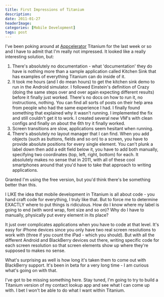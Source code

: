 ```yaml
---
title: First Impressions of Titanium
description: 
date: 2011-01-27
headerImage: 
categories: [Mobile Development]
tags: post
---
```


I've been poking around at [Appcelerator](http://www.appcelerator.com) Titanium for the last week or so and I have to admit that I'm really not impressed. It looked like a really interesting solution, but:

1.  There's absolutely no documentation - what 'documentation' they do have is nothing more than a sample application called Kitchen Sink that has examples of everything Titanium can do inside of it.
2.  It took me hours (and I do mean hours) to get the kitchen sink demo to run in the Android simulator. I followed Einstein's definition of Crazy (doing the same steps over and over again expecting different results) before it finally just worked. There's no docs on how to run it, no instructions, nothing. You can find all sorts of posts on their help area from people who had the same experience I had. I finally found something that explained why it wasn't running. I implemented the fix and still couldn't get it to work. I created several new VM's with clean configs and finally on about the 6th try it finally worked.
3.  Screen transitions are slow, applications seem hesitant when running.
4.  There's absolutely no layout manager that I can find. When you add objects (such as buttons, fields and so on) to a screen, you have to provide absolute positions for every single element. You can't plunk a label down then add a edit field below it, you have to add both manually, specifying two coordinates (top, left, right, bottom) for each. It absolutely makes no sense that in 2011, with all of these cool smartphones around that you'd have to take that approach to writing applications.

Granted I'm using the free version, but you'd think there's be something better than this.

I LIKE the idea that mobile development in Titanium is all about code - you hand craft code for everything, I truly like that. But to force me to determine EXACTLY where to put things is ridiculous. How do I know where my label is going to end (with word wrap, font size and so on)? Why do I have to manually, physically put every element in its place?

It just over complicates applications when you have to code at that level. It's easy for iPhone devices since you only have two real screen resolutions to work with (three if you count the iPad - which you should). But with all the different Android and BlackBerry devices out there, writing specific code for each screen resolution so that screen elements show up where they're supposed to makes no sense.

What's surprising as well is how long it's taken them to come out with BlackBerry support. It's been in beta for a very long time - I am curious what's going on with that.

I've got to be missing something here. Stay tuned, I'm going to try to build a Titanium version of my contact lookup app and see what I can come up with. I bet I won't be able to do what I want within Titanium.